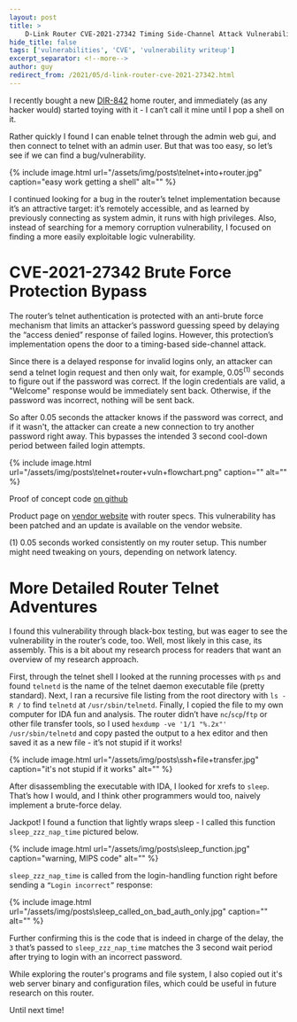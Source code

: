 ```yaml
---
layout: post
title: >
    D-Link Router CVE-2021-27342 Timing Side-Channel Attack Vulnerability Writeup
hide_title: false
tags: ['vulnerabilities', 'CVE', 'vulnerability writeup']
excerpt_separator: <!--more-->
author: guy
redirect_from: /2021/05/d-link-router-cve-2021-27342.html
---
```

I recently bought a new [DIR-842](https://www.dlink.com/en/products/dir-842-wireless-ac1200-dual-band-gigabit-router) home router, and immediately \(as any hacker would\) started toying with it \- I can’t call it mine until I pop a shell on it.

Rather quickly I found I can enable telnet through the admin web gui, and then connect to telnet with an admin user. But that was too easy, so let’s see if we can find a bug/vulnerability.
<!--more-->

{% include image.html url="/assets/img/posts\telnet+into+router.jpg" caption="easy work getting a shell" alt="" %}

I continued looking for a bug in the router’s telnet implementation because it’s an attractive target: it’s remotely accessible, and as learned by previously connecting as system admin, it runs with high privileges. Also, instead of searching for a memory corruption vulnerability, I focused on finding a more easily exploitable logic vulnerability.
# CVE\-2021\-27342 Brute Force Protection Bypass
The router’s telnet authentication is protected with an anti\-brute force mechanism that limits an attacker’s password guessing speed by delaying the “access denied” response of failed logins. However, this protection’s implementation opens the door to a timing\-based side\-channel attack.

Since there is a delayed response for invalid logins only, an attacker can send a telnet login request and then only wait, for example, 0.05<sup>\(1\)</sup> seconds to figure out if the password was correct. If the login credentials are valid, a "Welcome" response would be immediately sent back. Otherwise, if the password was incorrect, nothing will be sent back.

So after 0.05 seconds the attacker knows if the password was correct, and if it wasn't, the attacker can create a new connection to try another password right away. This bypasses the intended 3 second cool\-down period between failed login attempts.

{% include image.html url="/assets/img/posts\telnet+router+vuln+flowchart.png" caption="" alt="" %}

Proof of concept code [on github](https://github.com/guywhataguy/D-Link-CVE-2021-27342-exploit/blob/main/dlink-telnet-exploit-CVE-2021-27342.py)

Product page on [vendor website](https://www.dlink.com/en/products/dir-842-wireless-ac1200-mu-mimo-wi-fi-gigabit-router) with router specs. This vulnerability has been patched and an update is available on the vendor website.

\(1\) 0.05 seconds worked consistently on my router setup. This number might need tweaking on yours, depending on network latency. 
# More Detailed Router Telnet Adventures
I found this vulnerability through black\-box testing, but was eager to see the vulnerability in the router’s code, too. Well, most likely in this case, its assembly. This is a bit about my research process for readers that want an overview of my research approach.

First, through the telnet shell I looked at the running processes with `ps` and found `telnetd` is the name of the telnet daemon executable file \(pretty standard\). Next, I ran a recursive file listing from the root directory with `ls -R /` to find `telnetd` at `/usr/sbin/telnetd`. Finally, I copied the file to my own computer for IDA fun and analysis. The router didn’t have `nc`/`scp`/`ftp` or other file transfer tools, so I used `hexdump -ve '1/1 "%.2x"' /usr/sbin/telnetd` and copy pasted the output to a hex editor and then saved it as a new file \- it’s not stupid if it works\!

{% include image.html url="/assets/img/posts\ssh+file+transfer.jpg" caption="it&#x27;s not stupid if it works" alt="" %}

After disassembling the executable with IDA, I looked for xrefs to `sleep`. That’s how I would, and I think other programmers would too, naively implement a brute\-force delay. 

Jackpot\! I found a function that lightly wraps sleep \- I called this function `sleep_zzz_nap_time` pictured below.

{% include image.html url="/assets/img/posts\sleep_function.jpg" caption="warning, MIPS code" alt="" %}

`sleep_zzz_nap_time` is called from the login\-handling function right before sending a `“Login incorrect”` response:

{% include image.html url="/assets/img/posts\sleep_called_on_bad_auth_only.jpg" caption="" alt="" %}

Further confirming this is the code that is indeed in charge of the delay, the `3` that’s passed to `sleep_zzz_nap_time` matches the 3 second wait period after trying to login with an incorrect password.

While exploring the router's programs and file system, I also copied out it's web server binary and configuration files, which could be useful in future research on this router.

Until next time\!

